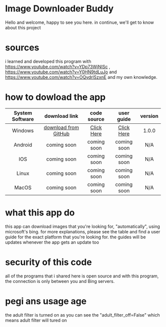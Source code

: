 # Image Downloader Buddy
Hello and welcome, happy to see you here. in continue, we'll get to know about this project
# sources
i learned and developed this program with https://www.youtube.com/watch?v=YDp73WjNISc , https://www.youtube.com/watch?v=Y0HN9tdLuJo and https://www.youtube.com/watch?v=OQydrlSzxnE and my own knowledge.
# how to dowload the app
| System Software  | download link | code source | user guide | version
|     :---:      |     :---:      |     :---:      |     :---:      |     :---:      |
| Windows  | [download from GitHub](https://github.com/FlatAd560/ImageDownloaderBuddy/blob/main/Image%20Downloader%20Buddy%201.0.0.rar?raw=true)  | [Click Here](https://github.com/FlatAd560/ImageDownloaderBuddy/blob/main/sources/IDBwindows.py) | [Click Here](https://github.com/FlatAd560/ImageDownloaderBuddy/blob/main/UserGuideWindows.txt) | 1.0.0
| Android  | coming soon  | coming soon | coming soon | N/A | 
| IOS  | coming soon  | coming soon | coming soon | N/A |
| Linux  | coming soon  | coming soon | coming soon | N/A |
| MacOS  | coming soon  | coming soon | coming soon | N/A |
# what this app do
this app can download images that you're looking for, "automatically", using microsoft's bing. for more explanations, please see the table and find a user guide for the exact platform that you're looking for. the guides will be updates whenever the app gets an update too
# security of this code
all of the programs that i shared here is open source and with this program, the connection is only between you and Bing servers.
# pegi ans usage age
the adult filter is turned on as you can see the "adult_filter_off=False" which means adult filter will tured on
